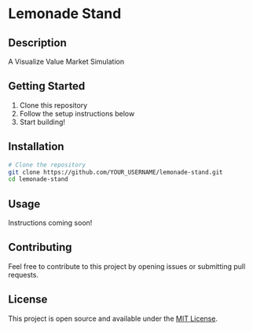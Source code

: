 # Lemonade Stand 

## Description

A Visualize Value Market Simulation

## Getting Started

1. Clone this repository
2. Follow the setup instructions below
3. Start building!

## Installation

```bash
# Clone the repository
git clone https://github.com/YOUR_USERNAME/lemonade-stand.git
cd lemonade-stand
```

## Usage

Instructions coming soon!

## Contributing

Feel free to contribute to this project by opening issues or submitting pull requests.

## License

This project is open source and available under the [MIT License](LICENSE).
